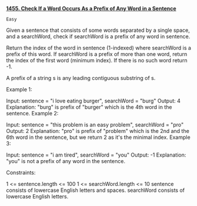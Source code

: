 [**1455. Check If a Word Occurs As a Prefix of Any Word in a Sentence**](https://leetcode.com/problems/check-if-a-word-occurs-as-a-prefix-of-any-word-in-a-sentence/)

    Easy

Given a sentence that consists of some words separated by a single space, and a searchWord, check if searchWord is a prefix of any word in sentence.

Return the index of the word in sentence (1-indexed) where searchWord is a prefix of this word. If searchWord is a prefix of more than one word, return the index of the first word (minimum index). If there is no such word return -1.

A prefix of a string s is any leading contiguous substring of s.



Example 1:

Input: sentence = "i love eating burger", searchWord = "burg"
Output: 4
Explanation: "burg" is prefix of "burger" which is the 4th word in the sentence.
Example 2:

Input: sentence = "this problem is an easy problem", searchWord = "pro"
Output: 2
Explanation: "pro" is prefix of "problem" which is the 2nd and the 6th word in the sentence, but we return 2 as it's the minimal index.
Example 3:

Input: sentence = "i am tired", searchWord = "you"
Output: -1
Explanation: "you" is not a prefix of any word in the sentence.


Constraints:

1 <= sentence.length <= 100
1 <= searchWord.length <= 10
sentence consists of lowercase English letters and spaces.
searchWord consists of lowercase English letters.
